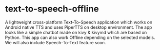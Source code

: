 # text-to-speech-offline
A lightweight cross-platform Text-To-Speech application which works on Android native TTS and uses PiperTTS on desktop environment. The app looks like a simple chatbot made on kivy &amp; kivymd which are based on Python. This app can also work Offline depending on the selected models. We will also include Speech-To-Text feature soon.
